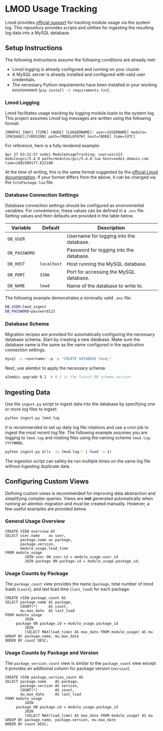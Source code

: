 # LMOD Usage Tracking

Lmod provides [official support](https://lmod.readthedocs.io/en/latest/300_tracking_module_usage.html) for tracking
module usage via the system log.
This repository provides scripts and utilities for ingesting the resulting log data into a MySQL database.

## Setup Instructions

The following instructions assume the following conditions are already met:

- Lmod logging is already configured and running on your cluster.
- A MySQL server is already installed and configured with valid user credentials.
- The necessary Python requirements have been installed in your working environment (`pip install -r requirements.txt`).

### Lmod Logging

Lmod facilitates usage tracking by logging module loads to the system log.
This project assumes Lmod log messages are written using the following format:

```
[MONTH] [DAY] [TIME] [NODE] [LOGGERNAME]: user=[USERNAME] module=[PACKAGE]/[VERSION] path=[MODULEPATH] host=[NODE] time=[UTC]
```

For reference, here is a fully rendered example:

```
Apr 27 03:22:57 node1 ModuleUsageTracking: user=usr123 module=gcc/5.4.0 path=/modules/gcc/5.4.0.lua host=node1.domain.com time=1682580177.622180
```

At the time of writing, this is the same format suggested by
the [official Lmod documentation](https://lmod.readthedocs.io/en/latest/300_tracking_module_usage.html).
If your format differs from the above, it can be changed via the `SitePackage.lua` file.

### Database Connection Settings

Database connection settings should be configured as environmental variables.
For convenience, these values can be defined in a `.env` file.
Setting values and their defaults are provided in the table below.

| Variable      | Default     | Description                             |
|---------------|-------------|-----------------------------------------|
| `DB_USER`     |             | Username for logging into the database. |
| `DB_PASSWORD` |             | Password for logging into the database. |
| `DB_HOST`     | `localhost` | Host running the MySQL database.        |
| `DB_PORT`     | `3306`      | Port for accessing the MySQL database.  |
| `DB_NAME`     | `lmod`      | Name of the database to write to.       |

The following example demonstrates a minimally valid `.env` file:

```bash
DB_USER=lmod_ingest
DB_PASSWORD=password123
```

### Database Schema

Migration recipes are provided for automatically configuring the necessary database schema.
Start by creating a new database.
Make sure the database name is the same as the name configured in the application connection settings.

```bash
mysql -u <username> -p -e "CREATE DATABASE lmod;"
```

Next, use alembic to apply the necessary schema:

```bash
alembic upgrade 0.1  # 0.1 is the latest DB schema version
```

## Ingesting Data

Use the `ingest.py` script to ingest data into the database by specifying one or more log files to ingest:

```bash
python ingest.py lmod.log 
```

It is recommended to set up daily log file rotations and use a cron job to ingest the most recent log file.
The following example assumes you are logging to `lmod.log` and rotating files using the naming scheme `lmod.log-YYYYMMDD`.

```bash
python ingest.py $(ls -1v lmod.log-* | head -n 1)
```

The ingestion script can safely be run multiple times on the same log file without ingesting duplicate data.

## Configuring Custom Views

Defining custom views is recommended for improving data abstraction and simplifying complex queries.
Views are **not** generated automatically when running an alembic migration and must be created manually.
However, a few useful examples are provided below.

### General Usage Overview

```mysql
CREATE VIEW overview AS
SELECT user.name    as user,
       package.name as package,
       package.version,
       module_usage.load_time
FROM module_usage
         JOIN user ON user.id = module_usage.user_id
         JOIN package ON package.id = module_usage.package_id;
```

### Usage Counts by Package

The `package_count` view provides the name (`package`, total number of lmod loads (`count`), and last load
time (`last_load`) for each package.

```mysql
CREATE VIEW package_count AS
SELECT package.name AS package,
       COUNT(*)     AS count,
       mu.max_date  AS last_load
FROM module_usage
         JOIN
     package ON package.id = module_usage.package_id
         JOIN
         (SELECT MAX(load_time) AS max_date FROM module_usage) AS mu
GROUP BY package.name, mu.max_date
ORDER BY count DESC;
```

### Usage Counts by Package and Version

The `package_version_count` view is similar to the `package_count` view except it provides an additional column for
package version (`version`).

```mysql
CREATE VIEW package_version_count AS
SELECT package.name    AS package,
       package.version AS version,
       COUNT(*)        AS count,
       mu.max_date     AS last_load
FROM module_usage
         JOIN
     package ON package.id = module_usage.package_id
         JOIN
         (SELECT MAX(load_time) AS max_date FROM module_usage) AS mu
GROUP BY package.name, package.version, mu.max_date
ORDER BY count DESC;
```